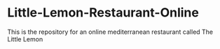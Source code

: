 # Little-Lemon-Restaurant-Online
This is the repository for an online mediterranean restaurant called The Little Lemon
